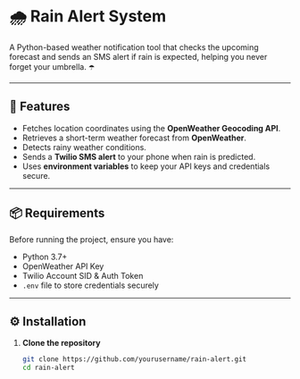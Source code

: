 # 🌧 Rain Alert System

A Python-based weather notification tool that checks the upcoming forecast and sends an SMS alert if rain is expected, helping you never forget your umbrella. ☂️  

---

## 🚀 Features
- Fetches location coordinates using the **OpenWeather Geocoding API**.
- Retrieves a short-term weather forecast from **OpenWeather**.
- Detects rainy weather conditions.
- Sends a **Twilio SMS alert** to your phone when rain is predicted.
- Uses **environment variables** to keep your API keys and credentials secure.

---

## 📦 Requirements
Before running the project, ensure you have:
- Python 3.7+
- OpenWeather API Key
- Twilio Account SID & Auth Token
- `.env` file to store credentials securely

---

## ⚙️ Installation
1. **Clone the repository**
   ```bash
   git clone https://github.com/yourusername/rain-alert.git
   cd rain-alert
